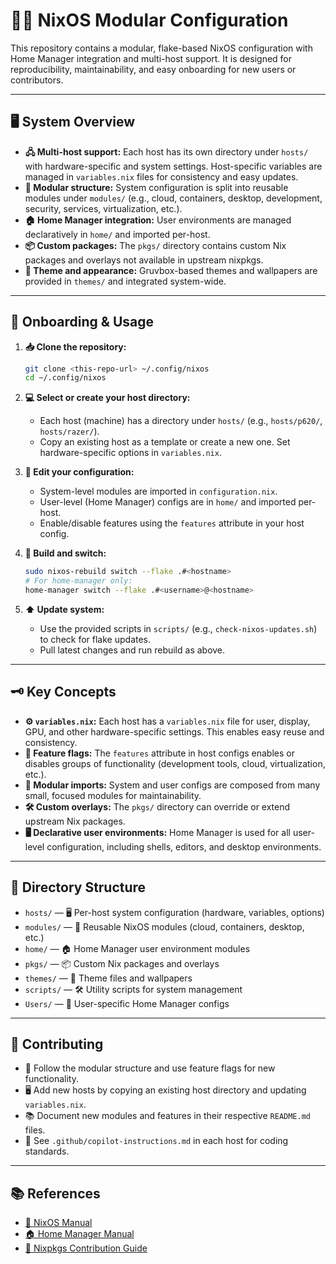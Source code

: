 # 🐧✨ NixOS Modular Configuration

This repository contains a modular, flake-based NixOS configuration with Home Manager integration and multi-host support. It is designed for reproducibility, maintainability, and easy onboarding for new users or contributors.

---

## 🖥️ System Overview

- **🖧 Multi-host support:** Each host has its own directory under `hosts/` with hardware-specific and system settings. Host-specific variables are managed in `variables.nix` files for consistency and easy updates.
- **🧩 Modular structure:** System configuration is split into reusable modules under `modules/` (e.g., cloud, containers, desktop, development, security, services, virtualization, etc.).
- **🏠 Home Manager integration:** User environments are managed declaratively in `home/` and imported per-host.
- **📦 Custom packages:** The `pkgs/` directory contains custom Nix packages and overlays not available in upstream nixpkgs.
- **🎨 Theme and appearance:** Gruvbox-based themes and wallpapers are provided in `themes/` and integrated system-wide.

---

## 🚀 Onboarding & Usage

1. **📥 Clone the repository:**

   ```sh
   git clone <this-repo-url> ~/.config/nixos
   cd ~/.config/nixos
   ```

2. **💻 Select or create your host directory:**
   - Each host (machine) has a directory under `hosts/` (e.g., `hosts/p620/`, `hosts/razer/`).
   - Copy an existing host as a template or create a new one. Set hardware-specific options in `variables.nix`.

3. **📝 Edit your configuration:**
   - System-level modules are imported in `configuration.nix`.
   - User-level (Home Manager) configs are in `home/` and imported per-host.
   - Enable/disable features using the `features` attribute in your host config.

4. **🔄 Build and switch:**

   ```sh
   sudo nixos-rebuild switch --flake .#<hostname>
   # For home-manager only:
   home-manager switch --flake .#<username>@<hostname>
   ```

5. **⬆️ Update system:**
   - Use the provided scripts in `scripts/` (e.g., `check-nixos-updates.sh`) to check for flake updates.
   - Pull latest changes and run rebuild as above.

---

## 🗝️ Key Concepts

- **⚙️ `variables.nix`:** Each host has a `variables.nix` file for user, display, GPU, and other hardware-specific settings. This enables easy reuse and consistency.
- **🚩 Feature flags:** The `features` attribute in host configs enables or disables groups of functionality (development tools, cloud, virtualization, etc.).
- **🧬 Modular imports:** System and user configs are composed from many small, focused modules for maintainability.
- **🛠️ Custom overlays:** The `pkgs/` directory can override or extend upstream Nix packages.
- **🖥️ Declarative user environments:** Home Manager is used for all user-level configuration, including shells, editors, and desktop environments.

---

## 📁 Directory Structure

- `hosts/` — 🖥️ Per-host system configuration (hardware, variables, options)
- `modules/` — 🧩 Reusable NixOS modules (cloud, containers, desktop, etc.)
- `home/` — 🏠 Home Manager user environment modules
- `pkgs/` — 📦 Custom Nix packages and overlays
- `themes/` — 🎨 Theme files and wallpapers
- `scripts/` — 🛠️ Utility scripts for system management
- `Users/` — 👤 User-specific Home Manager configs

---

## 🤝 Contributing

- 🧩 Follow the modular structure and use feature flags for new functionality.
- 🖥️ Add new hosts by copying an existing host directory and updating `variables.nix`.
- 📚 Document new modules and features in their respective `README.md` files.
- 📄 See `.github/copilot-instructions.md` in each host for coding standards.

---

## 📚 References

- [📖 NixOS Manual](https://nixos.org/manual/nixos/stable/)
- [🏠 Home Manager Manual](https://nix-community.github.io/home-manager/)
- [📝 Nixpkgs Contribution Guide](https://github.com/NixOS/nixpkgs/blob/master/CONTRIBUTING.md)
